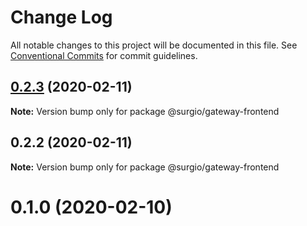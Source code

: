 # Change Log

All notable changes to this project will be documented in this file.
See [Conventional Commits](https://conventionalcommits.org) for commit guidelines.

## [0.2.3](https://github.com/surgioproject/packages/compare/@surgio/gateway-frontend@0.2.2...@surgio/gateway-frontend@0.2.3) (2020-02-11)

**Note:** Version bump only for package @surgio/gateway-frontend





## 0.2.2 (2020-02-11)

**Note:** Version bump only for package @surgio/gateway-frontend





# 0.1.0 (2020-02-10)
